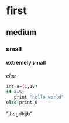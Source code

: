 # first
## medium
### small
#### extremely small
*else*
```bash
int a=(1,10)
if a=5;
   print "hello world"
else print 0
```
"jhsgdkjjb"
